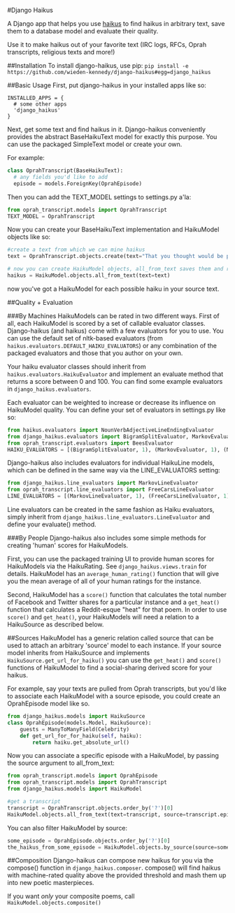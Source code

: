 #Django Haikus

A Django app that helps you use [haikus](https://github.com/wieden-kennedy/haikus) to find haikus in arbitrary text,
save them to a database model and evaluate their quality.

Use it to make haikus out of your favorite text (IRC logs, RFCs, Oprah transcripts, religious texts and more!)

##Installation
To install django-haikus, use pip:
    ```pip install -e https://github.com/wieden-kennedy/django-haikus#egg=django_haikus```

##Basic Usage
First, put django-haikus in your installed apps like so:
```
INSTALLED_APPS = {  
  # some other apps
  'django_haikus'
}
```

Next, get some text and find haikus in it. Django-haikus conveniently provides the abstract BaseHaikuText model for exactly
this purpose. You can use the packaged SimpleText model or create your own.

For example:
```python
class OprahTranscript(BaseHaikuText):
  # any fields you'd like to add
  episode = models.ForeignKey(OprahEpisode)
```

Then you can add the TEXT_MODEL settings to settings.py a'la:
```python
from oprah_transcript.models import OprahTranscript
TEXT_MODEL = OprahTranscript
```

Now you can create your BaseHaikuText implementation and HaikuModel objects like so:
```python
#create a text from which we can mine haikus
text = OprahTranscript.objects.create(text="That you thought would be particularly stimulating to your creative process. That’s why you wanted to come here? To finish?")

# now you can create HaikuModel objects, all_from_text saves them and returns a list
haikus = HaikuModel.objects.all_from_text(text=text)
```
now you've got a HaikuModel for each possible haiku in your source text.

##Quality + Evaluation

###By Machines
HaikuModels can be rated in two different ways. First of all, each HaikuModel is scored by a set of callable evaluator classes.
Django-haikus (and haikus) come with a few evaluators for you to use. You can use the default set of nltk-based evaluators (from ```haikus.evaluators.DEFAULT_HAIKU_EVALUATORS```)
or any combination of the packaged evaluators and those that you author on your own.

Your haiku evaluator classes should inherit from ```haikus.evaluators.HaikuEvaluator``` and implement an evaluate method that
returns a score between 0 and 100. You can find some example evaluators in ```django_haikus.evaluators```.

Each evaluator can be weighted to increase or decrease its influence on HaikuModel quality. You can define your set of evaluators in
settings.py like so:

```python
from haikus.evaluators import NounVerbAdjectiveLineEndingEvaluator
from django_haikus.evaluators import BigramSplitEvaluator, MarkovEvaluator
from oprah_transcript.evaluators import BeesEvaluator
HAIKU_EVALUATORS = [(BigramSplitEvaluator, 1), (MarkovEvaluator, 1), (NounVerbAdjectiveLineEndingEvaluator, 0.5), (BeesEvaluator, 1)]
```

Django-haikus also includes evaluators for individual HaikuLine models, which can be defined in the same way via the 
LINE_EVALUATORS setting:
```python
from django_haikus.line_evaluators import MarkovLineEvaluator
from oprah_transcript.line_evaluators import FreeCarsLineEvaluator
LINE_EVALUATORS = [(MarkovLineEvaluator, 1), (FreeCarsLineEvaluator, 1)]
```
Line evaluators can be created in the same fashion as Haiku evaluators, simply inherit from ```django_haikus.line_evaluators.LineEvaluator``` and define your evaluate() method.

###By People
Django-haikus also includes some simple methods for creating 'human' scores for HaikuModels.

First, you can use the packaged training UI to provide human scores for HaikuModels via the HaikuRating.
See ```django_haikus.views.train``` for details.  HaikuModel has an ```average_human_rating()``` function that 
will give you the mean average of all of your human ratings for the instance.

Second, HaikuModel has a ```score()``` function that calculates the total number of Facebook and Twitter shares for a 
particular instance and a ```get_heat()``` function that calculates a Reddit-esque "heat" for that poem.  In order to use
```score()``` and ```get_heat()```, your HaikuModels will need a relation to a HaikuSource as described below.

##Sources
HaikuModel has a generic relation called source that can be used to attach an arbitrary 'source' model to each instance.
If your source model inherits from HaikuSource and implements ```HaikuSource.get_url_for_haiku()``` you can use the 
```get_heat()``` and ```score()``` functions of HaikuModel to find a social-sharing derived score for your haikus.

For example, say your texts are pulled from Oprah transcripts, but you'd like to associate each HaikuModel with a source
episode, you could create an OprahEpisode model like so.

```python
from django_haikus.models import HaikuSource
class OprahEpisode(models.Model, HaikuSource):
    guests = ManyToManyField(Celebrity)
    def get_url_for_for_haiku(self, haiku):
        return haiku.get_absolute_url()
```

Now you can associate a specific episode with a HaikuModel, by passing the source argument to all_from_text:

```python
from oprah_transcript.models import OprahEpisode
from oprah_transcript.models import OprahTranscript
from django_haikus.models import HaikuModel

#get a transcript
transcript = OprahTranscript.objects.order_by('?')[0]
HaikuModel.objects.all_from_text(text=transcript, source=transcript.episode)
```

You can also filter HaikuModel by source:

```python
some_episode = OprahEpisode.objects.order_by('?')[0]
the_haikus_from_some_episode = HaikuModel.objects.by_source(source=some_episode)
```

##Composition
Django-haikus can compose new haikus for you via the compose() function in ```django_haikus.composer```. compose()
will find haikus with machine-rated quality above the provided threshold and mash them up into new poetic masterpieces.

If you want *only* your composite poems, call ```HaikuModel.objects.composite()```


